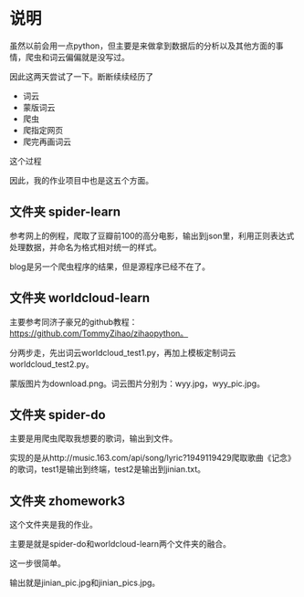 # 说明

虽然以前会用一点python，但主要是来做拿到数据后的分析以及其他方面的事情，爬虫和词云偏偏就是没写过。

因此这两天尝试了一下。断断续续经历了

- 词云
- 蒙版词云
- 爬虫
- 爬指定网页
- 爬完再画词云

这个过程

因此，我的作业项目中也是这五个方面。

## 文件夹 spider-learn

参考网上的例程，爬取了豆瓣前100的高分电影，输出到json里，利用正则表达式处理数据，并命名为格式相对统一的样式。

blog是另一个爬虫程序的结果，但是源程序已经不在了。

## 文件夹 worldcloud-learn

主要参考同济子豪兄的github教程：https://github.com/TommyZihao/zihaopython。

分两步走，先出词云worldcloud_test1.py，再加上模板定制词云worldcloud_test2.py。

蒙版图片为download.png。词云图片分别为：wyy.jpg，wyy_pic.jpg。

## 文件夹 spider-do

主要是用爬虫爬取我想要的歌词，输出到文件。

实现的是从http://music.163.com/api/song/lyric?1949119429爬取歌曲《记念》的歌词，test1是输出到终端，test2是输出到jinian.txt。

## 文件夹 zhomework3

这个文件夹是我的作业。

主要是就是spider-do和worldcloud-learn两个文件夹的融合。

这一步很简单。

输出就是jinian_pic.jpg和jinian_pics.jpg。